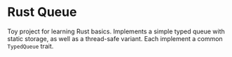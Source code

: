 # Rust Queue

Toy project for learning Rust basics. Implements a simple typed queue with static storage, as well
as a thread-safe variant. Each implement a common `TypedQueue` trait.
